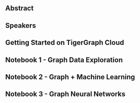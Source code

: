 ## Abstract

## Speakers

## Getting Started on TigerGraph Cloud

## Notebook 1 - Graph Data Exploration

## Notebook 2 - Graph + Machine Learning

## Notebook 3 - Graph Neural Networks
